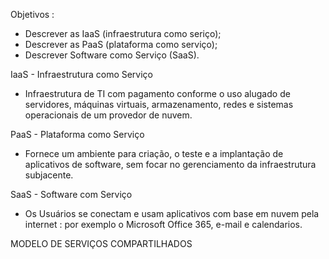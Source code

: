 Objetivos :
* Descrever as IaaS (infraestrutura como seriço);
* Descrever as PaaS (plataforma como serviço);
* Descrever Software como Serviço (SaaS).

IaaS - Infraestrutura como Serviço
+ Infraestrutura de TI com pagamento conforme o uso alugado de servidores, máquinas virtuais, armazenamento, redes e sistemas operacionais de um provedor de nuvem.

PaaS - Plataforma como Serviço
+ Fornece um ambiente para criação, o teste e a implantação de aplicativos de software, sem focar no gerenciamento da infraestrutura subjacente.

SaaS - Software com Serviço
+ Os Usuários se conectam e usam aplicativos com base em nuvem pela internet : por exemplo o Microsoft Office 365, e-mail e calendarios.

MODELO DE SERVIÇOS COMPARTILHADOS

